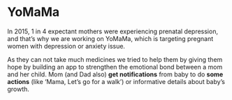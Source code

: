 # YoMaMa

In 2015, 1 in 4 expectant mothers were experiencing prenatal depression, and that’s why we are working on YoMaMa, which is targeting pregnant women with depression or anxiety issue.

As they can not take much medicines we tried to help them by giving them hope by building an app to strengthen the emotional bond between a mom and her child.
Mom (and Dad also) **get notifications** from baby to do **some actions** (like ‘Mama, Let’s go for a walk’) or informative details about baby’s growth.
